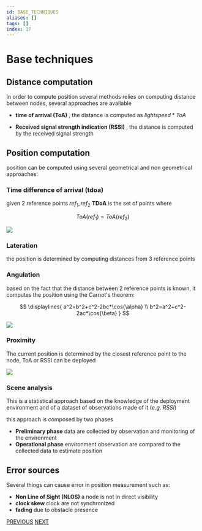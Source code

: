 ```yaml
---
id: BASE_TECHNIQUES
aliases: []
tags: []
index: 17
---
```


# Base techniques

## Distance computation

In order to compute position several methods relies on computing distance between nodes, several approaches are available

- **time of arrival (ToA)** , the distance is computed as $lightspeed*ToA$

- **Received signal strength indication (RSSI)** , the distance is computed by the received signal strength

## Position computation

position can be computed using several geometrical and non geometrical approaches:

### Time difference of arrival (tdoa)

given 2 reference points $ref_1,ref_2$ **TDoA** is the set of points where

$$ToA(ref_1)=ToA(ref_2)$$

![](mobile_systems/Pasted%20image%2020240608180440.png)

### Lateration

the position is determined by computing distances from 3 reference points

### Angulation

based on the fact that the distance between 2 reference points is known, it computes the position using the Carnot's theorem:

$$
\displaylines{
a^2=b^2+c^2-2bc*\cos{\alpha} \\
b^2=a^2+c^2-2ac*\cos{\beta}
}
$$

![](mobile_systems/Pasted%20image%2020240608180918.png)

### Proximity

The current position is determined by the closest reference point to the node, ToA or RSSI can be deployed

![](mobile_systems/Pasted%20image%2020240608181056.png)

### Scene analysis

This is a statistical approach based on the knowledge of the deployment environment and of a dataset of observations made of it (*e.g. RSSI*)

this approach is composed by two phases

- **Preliminary phase** data are collected by observation and monitoring of the environment
- **Operational phase** environment observation are  compared to the collected data to estimate position

## Error sources

Several things can cause error in position measurement such as:

- **Non Line of Sight (NLOS)** a node is not in direct visibility
- **clock skew**  clock are not synchronized
- **fading** due to obstacle presence

[PREVIOUS](pages/manets/clustering.md) [NEXT](mobile_systems/positioning_systems/taxonomy.md)
